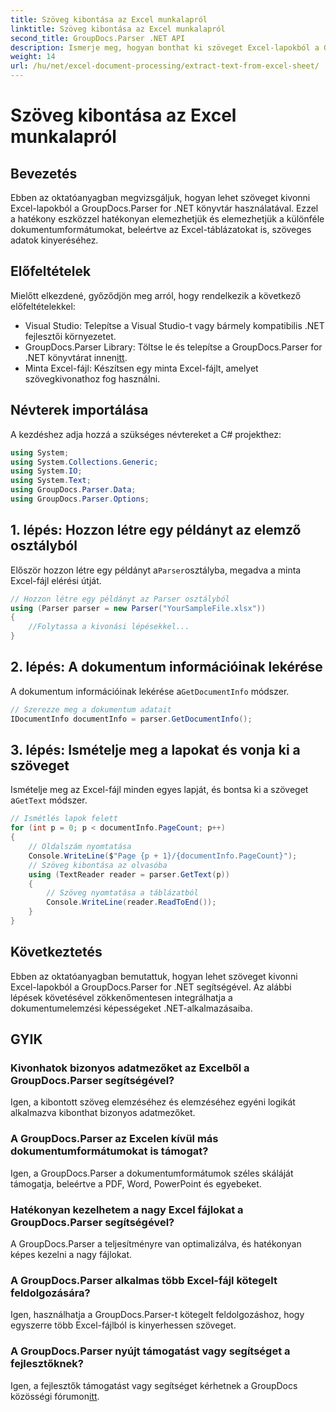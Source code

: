 ```yaml
---
title: Szöveg kibontása az Excel munkalapról
linktitle: Szöveg kibontása az Excel munkalapról
second_title: GroupDocs.Parser .NET API
description: Ismerje meg, hogyan bonthat ki szöveget Excel-lapokból a GroupDocs.Parser for .NET segítségével. Egyszerű lépések a hatékony szövegkivonáshoz.
weight: 14
url: /hu/net/excel-document-processing/extract-text-from-excel-sheet/
---
```


# Szöveg kibontása az Excel munkalapról

## Bevezetés
Ebben az oktatóanyagban megvizsgáljuk, hogyan lehet szöveget kivonni Excel-lapokból a GroupDocs.Parser for .NET könyvtár használatával. Ezzel a hatékony eszközzel hatékonyan elemezhetjük és elemezhetjük a különféle dokumentumformátumokat, beleértve az Excel-táblázatokat is, szöveges adatok kinyeréséhez.
## Előfeltételek
Mielőtt elkezdené, győződjön meg arról, hogy rendelkezik a következő előfeltételekkel:
- Visual Studio: Telepítse a Visual Studio-t vagy bármely kompatibilis .NET fejlesztői környezetet.
-  GroupDocs.Parser Library: Töltse le és telepítse a GroupDocs.Parser for .NET könyvtárat innen[itt](https://releases.groupdocs.com/parser/net/).
- Minta Excel-fájl: Készítsen egy minta Excel-fájlt, amelyet szövegkivonathoz fog használni.

## Névterek importálása
A kezdéshez adja hozzá a szükséges névtereket a C# projekthez:
```csharp
using System;
using System.Collections.Generic;
using System.IO;
using System.Text;
using GroupDocs.Parser.Data;
using GroupDocs.Parser.Options;
```
## 1. lépés: Hozzon létre egy példányt az elemző osztályból
 Először hozzon létre egy példányt a`Parser`osztályba, megadva a minta Excel-fájl elérési útját.
```csharp
// Hozzon létre egy példányt az Parser osztályból
using (Parser parser = new Parser("YourSampleFile.xlsx"))
{
    //Folytassa a kivonási lépésekkel...
}
```
## 2. lépés: A dokumentum információinak lekérése
 A dokumentum információinak lekérése a`GetDocumentInfo` módszer.
```csharp
// Szerezze meg a dokumentum adatait
IDocumentInfo documentInfo = parser.GetDocumentInfo();
```
## 3. lépés: Ismételje meg a lapokat és vonja ki a szöveget
 Ismételje meg az Excel-fájl minden egyes lapját, és bontsa ki a szöveget a`GetText` módszer.
```csharp
// Ismétlés lapok felett
for (int p = 0; p < documentInfo.PageCount; p++)
{
    // Oldalszám nyomtatása
    Console.WriteLine($"Page {p + 1}/{documentInfo.PageCount}");
    // Szöveg kibontása az olvasóba
    using (TextReader reader = parser.GetText(p))
    {
        // Szöveg nyomtatása a táblázatból
        Console.WriteLine(reader.ReadToEnd());
    }
}
```

## Következtetés
Ebben az oktatóanyagban bemutattuk, hogyan lehet szöveget kivonni Excel-lapokból a GroupDocs.Parser for .NET segítségével. Az alábbi lépések követésével zökkenőmentesen integrálhatja a dokumentumelemzési képességeket .NET-alkalmazásaiba.

## GYIK
### Kivonhatok bizonyos adatmezőket az Excelből a GroupDocs.Parser segítségével?
Igen, a kibontott szöveg elemzéséhez és elemzéséhez egyéni logikát alkalmazva kibonthat bizonyos adatmezőket.
### A GroupDocs.Parser az Excelen kívül más dokumentumformátumokat is támogat?
Igen, a GroupDocs.Parser a dokumentumformátumok széles skáláját támogatja, beleértve a PDF, Word, PowerPoint és egyebeket.
### Hatékonyan kezelhetem a nagy Excel fájlokat a GroupDocs.Parser segítségével?
A GroupDocs.Parser a teljesítményre van optimalizálva, és hatékonyan képes kezelni a nagy fájlokat.
### A GroupDocs.Parser alkalmas több Excel-fájl kötegelt feldolgozására?
Igen, használhatja a GroupDocs.Parser-t kötegelt feldolgozáshoz, hogy egyszerre több Excel-fájlból is kinyerhessen szöveget.
### A GroupDocs.Parser nyújt támogatást vagy segítséget a fejlesztőknek?
 Igen, a fejlesztők támogatást vagy segítséget kérhetnek a GroupDocs közösségi fórumon[itt](https://forum.groupdocs.com/c/parser/17).